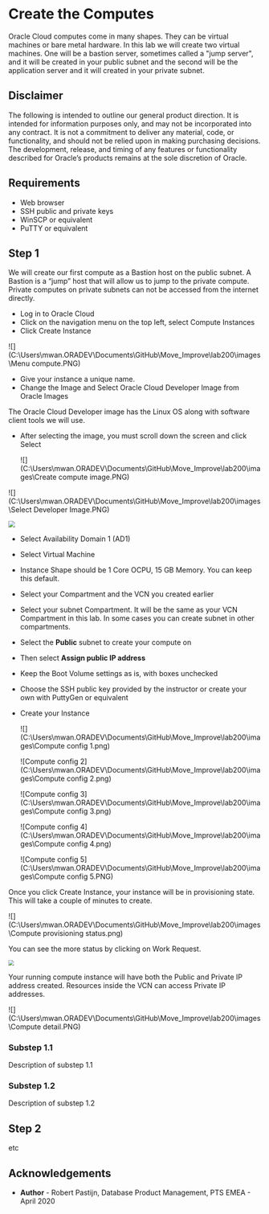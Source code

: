 # Create the Computes #

Oracle Cloud computes come in many shapes.  They can be virtual machines or bare metal hardware.  In this lab we will create two virtual machines.  One will be a bastion server, sometimes called a "jump server", and it will be created in your public subnet and the second will be the application server and it will created in your private subnet.

## Disclaimer ##
The following is intended to outline our general product direction. It is intended for information purposes only, and may not be incorporated into any contract. It is not a commitment to deliver any material, code, or functionality, and should not be relied upon in making purchasing decisions. The development, release, and timing of any features or functionality described for Oracle’s products remains at the sole discretion of Oracle.

## Requirements ##

- Web browser
- SSH public and private keys
- WinSCP or equivalent
- PuTTY or equivalent

## Step 1 ##

We will create our first compute as a Bastion host on the public subnet. A Bastion is a “jump” host that will allow us to jump to the private compute. Private computes on private subnets can not be accessed from the internet directly.

- Log in to Oracle Cloud
- Click on the navigation menu on the top left, select Compute Instances
- Click Create Instance

![](C:\Users\mwan.ORADEV\Documents\GitHub\Move_Improve\lab200\images\Menu compute.PNG)

- Give your instance a unique name.
- Change the Image and Select Oracle Cloud Developer Image from Oracle Images 

The Oracle Cloud Developer image has the Linux OS along with software client tools we will use. 

- After selecting the image, you must scroll down the screen and click Select

  ![](C:\Users\mwan.ORADEV\Documents\GitHub\Move_Improve\lab200\images\Create compute image.PNG)

![](C:\Users\mwan.ORADEV\Documents\GitHub\Move_Improve\lab200\images\Select Developer Image.PNG)

<img src="C:\Users\mwan.ORADEV\Documents\GitHub\Move_Improve\lab200\images\Select Image.PNG" style="zoom: 80%;" />

- Select Availability Domain 1 (AD1)
- Select Virtual Machine 
- Instance Shape should be 1 Core OCPU, 15 GB Memory. You can keep this default.
- Select your Compartment and the VCN you created earlier
- Select your subnet Compartment.  It will be the same as your VCN Compartment in this lab. In some cases you can create subnet in other compartments. 

- Select the **Public** subnet to create your compute on

- Then select **Assign public IP address**

- Keep the Boot Volume settings as is, with boxes unchecked

- Choose the SSH public key provided by the instructor or create your own with PuttyGen or equivalent

- Create your Instance

  ![](C:\Users\mwan.ORADEV\Documents\GitHub\Move_Improve\lab200\images\Compute config 1.png)

  ![Compute config 2](C:\Users\mwan.ORADEV\Documents\GitHub\Move_Improve\lab200\images\Compute config 2.png)

  ![Compute config 3](C:\Users\mwan.ORADEV\Documents\GitHub\Move_Improve\lab200\images\Compute config 3.png)

  ![Compute config 4](C:\Users\mwan.ORADEV\Documents\GitHub\Move_Improve\lab200\images\Compute config 4.png)

  ![Compute config 5](C:\Users\mwan.ORADEV\Documents\GitHub\Move_Improve\lab200\images\Compute config 5.PNG)

Once you click Create Instance, your instance will be in provisioning state. This will take a couple of minutes to create.

![](C:\Users\mwan.ORADEV\Documents\GitHub\Move_Improve\lab200\images\Compute provisioning status.png)

You can see the more status by clicking on Work Request.

<img src="C:\Users\mwan.ORADEV\Documents\GitHub\Move_Improve\lab200\images\Work request.PNG" style="zoom:67%;" />

Your running compute instance will have both the Public and Private IP address created. Resources inside the VCN can access Private IP addresses.

![](C:\Users\mwan.ORADEV\Documents\GitHub\Move_Improve\lab200\images\Compute detail.PNG)

### Substep 1.1 ###

Description of substep 1.1

### Substep 1.2 ###

Description of substep 1.2

## Step 2 ##

etc

## Acknowledgements ##

- **Author** - Robert Pastijn, Database Product Management, PTS EMEA - April 2020

